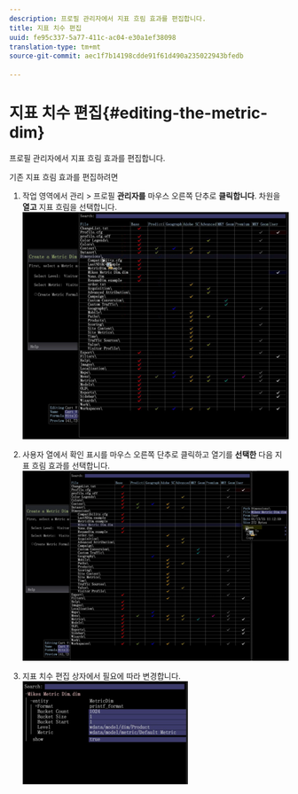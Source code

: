 ```yaml
---
description: 프로필 관리자에서 지표 흐림 효과를 편집합니다.
title: 지표 치수 편집
uuid: fe95c337-5a77-411c-ac04-e30a1ef38098
translation-type: tm+mt
source-git-commit: aec1f7b14198cdde91f61d490a235022943bfedb

---
```



# 지표 치수 편집{#editing-the-metric-dim}

프로필 관리자에서 지표 흐림 효과를 편집합니다.

기존 지표 흐림 효과를 편집하려면

1. 작업 영역에서 관리 > 프로필 **관리자를** 마우스 오른쪽 단추로 **클릭합니다**. 차원을 **열고** 지표 흐림을 선택합니다. ![](assets/6_4_workstation_metricdim_edit.png)

1. 사용자 열에서 확인 표시를 마우스 오른쪽 단추로 클릭하고 열기를 **선택한** 다음 지표 흐림 효과를 선택합니다. ![](assets/6_4_workstation_metricdim_edit_profile.png)

1. 지표 치수 편집 상자에서 필요에 따라 변경합니다. ![](assets/6_4_workstation_metricdim_edit_metricdim.png)

